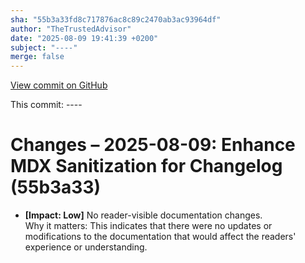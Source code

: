 ```yaml
---
sha: "55b3a33fd8c717876ac8c89c2470ab3ac93964df"
author: "TheTrustedAdvisor"
date: "2025-08-09 19:41:39 +0200"
subject: "----"
merge: false
---
```


[View commit on GitHub](https://github.com/TheTrustedAdvisor/FabricAdoptionFramework/commit/55b3a33fd8c717876ac8c89c2470ab3ac93964df)

This commit: ----

# Changes – 2025-08-09: Enhance MDX Sanitization for Changelog (55b3a33)

- **[Impact: Low]** No reader-visible documentation changes.  
Why it matters: This indicates that there were no updates or modifications to the documentation that would affect the readers' experience or understanding.
